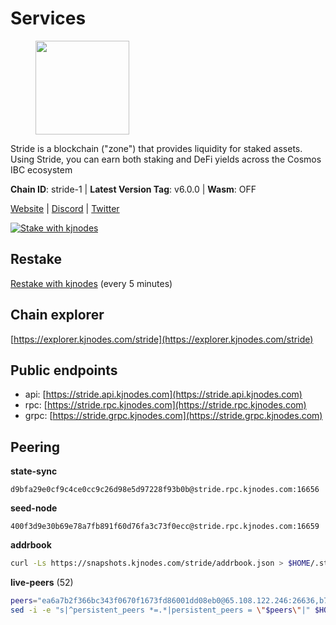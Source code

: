 # Services

<figure><img src="https://raw.githubusercontent.com/kj89/testnet_manuals/main/pingpub/logos/stride.png" width="150" alt=""><figcaption></figcaption></figure>

Stride is a blockchain ("zone") that provides liquidity for staked assets.  Using Stride, you can earn both staking and DeFi yields across the Cosmos IBC ecosystem

**Chain ID**: stride-1 | **Latest Version Tag**: v6.0.0 | **Wasm**: OFF

[Website](https://stride.zone) | [Discord](https://discord.gg/mzQZ8dAE7u) | [Twitter](https://twitter.com/stride_zone)

[![Stake with kjnodes](https://i.ibb.co/cr44Q8j/button-stake-with-kjnodes.png)](https://restake.app/stride/stridevaloper1j8gkhtllnp252l6g6zwzea30e7pvzqttr9768n)

## Restake

[Restake with kjnodes](https://restake.app/stride/stridevaloper1j8gkhtllnp252l6g6zwzea30e7pvzqttr9768n) (every 5 minutes)
## Chain explorer
[https://explorer.kjnodes.com/stride](https://explorer.kjnodes.com/stride)

## Public endpoints

* api: [https://stride.api.kjnodes.com](https://stride.api.kjnodes.com)
* rpc: [https://stride.rpc.kjnodes.com](https://stride.rpc.kjnodes.com)
* grpc: [https://stride.grpc.kjnodes.com](https://stride.grpc.kjnodes.com)

## Peering

**state-sync**

```text
d9bfa29e0cf9c4ce0cc9c26d98e5d97228f93b0b@stride.rpc.kjnodes.com:16656
```

**seed-node**

```text
400f3d9e30b69e78a7fb891f60d76fa3c73f0ecc@stride.rpc.kjnodes.com:16659
```

**addrbook**
```bash
curl -Ls https://snapshots.kjnodes.com/stride/addrbook.json > $HOME/.stride/config/addrbook.json
```

**live-peers** (52)
```bash
peers="ea6a7b2f366bc343f0670f1673fd86001dd08eb0@65.108.122.246:26636,b7645e17efb21d31aa718cf7f1cf249650d81de4@85.10.203.235:26696,068dd2e01b16710469518eefa42417425a17ffbe@54.196.249.249:26656,20f56a68a04eedc764b7e1b87b7032a50b9d4fe9@51.81.155.97:10456,d36ac7580cc8907a00b0add8c3b047caea6df4ed@107.155.67.202:26636,04b797b5a56fb939a97a3c7d9c3230d09b85e8d7@93.189.30.118:26656,d9bfa29e0cf9c4ce0cc9c26d98e5d97228f93b0b@65.109.88.38:16656,f8e2f80a8c58e6f53cc4940f5f1eac55c9067480@35.213.184.121:26656,8ade90b45b991088c92e8583e8bc93589d6cd81e@84.244.95.247:26656,a77173bc4f4171fec0ac56b37c18e0ba6e5f80a4@65.108.226.44:31656,a69704ad35dea3df36a169a823203bb1fec26f83@65.109.82.106:16656,87a7a8cc67967d0ede5d68a1477c44a40a8705f7@108.165.178.242:26653,5383a21cf2d5e513aea2c3e430133f31aa2e5d00@138.201.32.103:26656,a3f95b0b15c31a68a7535f6068c4e14b95e90dcf@65.109.92.240:21016,a7b4cf6f65138ba61518c2c45402da32dc8e28b7@88.99.164.158:21016,ed857708c330334e1e62751470d6ecddf0397459@65.109.69.59:12256,c7a30393c5cab01f5b497c4c094424e4e6271bac@65.108.201.154:5010,d056dcd5ac8dddb23e2962a5ade6ee51f9bfd785@162.19.89.8:10456,fb24bc1de8c563e822897fba89bf150c602f3123@198.244.178.213:26656,2254e6968e5c7ebc98ef5b79b388502fa44e10e1@5.161.134.44:26656,463b1dc6903455575079572fb23407be586f2a4b@185.16.39.37:26656,5093547fdf0430143ac66b4ee55d80e6542a6c10@217.174.247.163:26656,55c973717001f333c6a1e9e0e19df0deea76e6ad@65.108.137.37:26656,0198f6d3ebe7bed4d176558a2ce8d341531f3e7b@74.80.183.130:26653,05eec003db41d7ff47a317ef59f83e31bdca23c3@78.107.234.44:26656,e726816f42831689eab9378d5d577f1d06d25716@176.9.188.21:26656,a757fc9ea95a7f643d392ec9fdaa31cbf06e76d9@195.3.221.21:12256,ebc272824924ea1a27ea3183dd0b9ba713494f83@185.16.39.158:26886,7bbb4b5b161e38938414949ec3a82f4ac8ffb4ad@38.242.211.235:26656,e1b058e5cfa2b836ddaa496b10911da62dcf182e@138.201.8.248:26656,1483ddbd1ba369c01d5496877314ed1b09bd9cc3@65.21.189.221:12256,6831d67983cf5ebcb44da01737ccd6ccbd15c08e@193.70.47.90:12256,ad6700400ff6a76b442e96e772e1f1d641bd3560@34.170.13.86:26656,9ee75491e354965d8bfd8434aa093f8613bc1dce@65.108.238.103:12256,8fff37214fb0ef622f1c09dccb22d6321e004c3e@109.123.242.163:50056,d77e7918b9f9e21ee60a8e03075ca3e5f7353912@162.55.4.253:26656,f5e00226bf8a3854ba06e9b2f2e9b9ac0ecc8414@146.59.52.39:24095,cd680cc992983e5c8244b5529034a2e362e7a6d3@93.159.134.157:26656,44e797771bff124693e63a8ec331d42873cf2ae2@95.217.202.49:35656,66807a69e4920359a7c064856edd1439a656e517@65.108.234.159:56656,fb8505c994cb90927c766e3c3d2db38044a596bc@139.59.31.201:26656,03ac1dbc53ce4fd1aa63759fad2d603a4eeedf56@146.190.125.163:31690,722884e3add85791c34a0563253dc47901320878@65.108.238.61:36656,6a1087004245692128a6ad11b812bb3640955b86@162.55.235.69:25656,df3f533e6b9776c11f08da804edcb810cbdd2080@65.108.234.23:12256,1ec2a654e00e22279ee50f13f074f2bce7218681@15.235.114.194:10156,cc35475fe1f7c345af0ea8a692f3b4b41c8f12a2@116.202.36.240:10156,6856de6f0c70a850db2b58deb43d568fced4a524@35.208.80.214:26656,8d7d0f32d53467c4d5e8871faf4ec58ea970fed2@157.90.179.182:26456,bbe196ec7c537e9dac0d2575350a1aa64700cdef@129.213.159.218:26656,79604a4290d58530e85a15ce9d1f2e4b6e445172@167.235.108.189:27007,20e1000e88125698264454a884812746c2eb4807@65.108.227.217:12256"
sed -i -e "s|^persistent_peers *=.*|persistent_peers = \"$peers\"|" $HOME/.stride/config/config.toml
```
